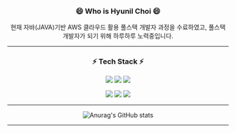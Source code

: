 <div align="center">
  
### 😄 Who is Hyunil Choi 😄
현재 자바(JAVA)기반 AWS 클라우드 활용 풀스택 개발자 과정을 수료하였고,
풀스택 개발자가 되기 위해 하루하루 노력중입니다. 

-------------
### ⚡ Tech Stack ⚡
<img src="https://img.shields.io/badge/JAVA-6DB33F?style=flat&logo=JAVA&logoColor=Black"/> <img src="https://img.shields.io/badge/Spring-6DB33F?style=flat&logo=Spring&logoColor=DDEEDD"/> <img src="https://img.shields.io/badge/CSS3-1572B6?style=flat&logo=CSS3&logoColor=Black"/>

<img src="https://img.shields.io/badge/HTML5-E34F26?style=flat&logo=HTML5&logoColor=DDEEDD"/> <img src="https://img.shields.io/badge/javaScript-F7DE1E?style=flat&logo=JavaScript&logoColor=DDEEDD"/> <img src="https://img.shields.io/badge/Oracle-F80000?style=flat&logo=Oracle&logoColor=Black"/>
<!--<img src="https://img.shields.io/badge/GitHub-181717?style=flat&logo=GitHub&logoColor=Black"/>
-->

-------------

![Anurag's GitHub stats](https://github-readme-stats.vercel.app/api?username=Hyunilll&show_icons=true&theme=gruvbox)

-------------

</div>

